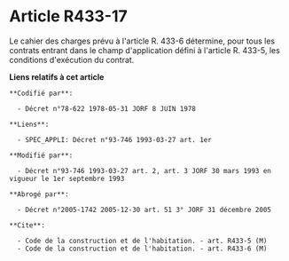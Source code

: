 # Article R433-17

Le cahier des charges prévu à l'article R. 433-6 détermine, pour tous les contrats entrant dans le champ d'application défini
à l'article R. 433-5, les conditions d'exécution du contrat.

**Liens relatifs à cet article**

	**Codifié par**:

	  - Décret n°78-622 1978-05-31 JORF 8 JUIN 1978

	**Liens**:

	  - SPEC_APPLI: Décret n°93-746 1993-03-27 art. 1er

	**Modifié par**:

	  - Décret n°93-746 1993-03-27 art. 2, art. 3 JORF 30 mars 1993 en vigueur le 1er septembre 1993

	**Abrogé par**:

	  - Décret n°2005-1742 2005-12-30 art. 51 3° JORF 31 décembre 2005

	**Cite**:

	  - Code de la construction et de l'habitation. - art. R433-5 (M)
	  - Code de la construction et de l'habitation. - art. R433-6 (M)
